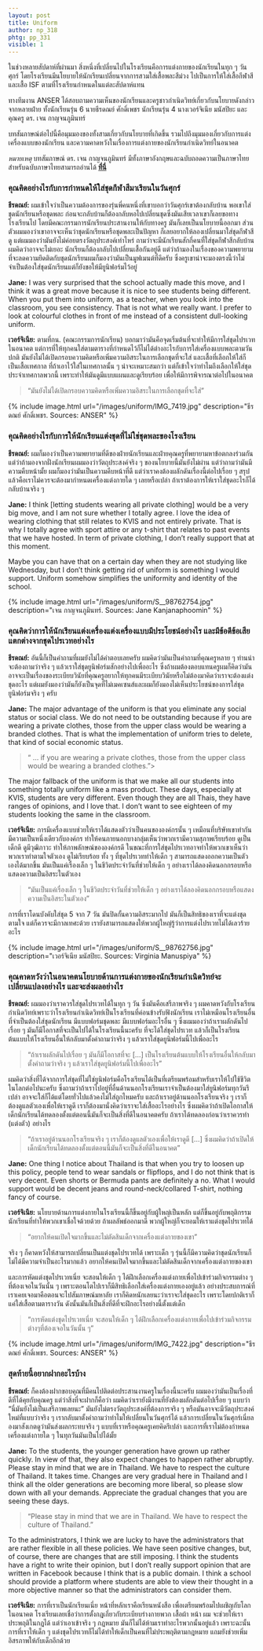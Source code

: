 ```yaml
---
layout: post
title: Uniform
author: np_318
phtg: pp_331
visible: 1
---
```


ในช่วงหลายสัปดาห์ที่ผ่านมา สิ่งหนึ่งที่เปลี่ยนไปในโรงเรียนคือการแต่งกายของนักเรียนในทุก ๆ วันศุกร์ โดยโรงเรียนมีนโยบายให้นักเรียนเปลี่ยนจากการสวมใส่เสื้อพละสีม่วง ไปเป็นการให้ใส่เสื้อกีฬาสีและเสื้อ ISF ตามที่โรงเรียนกำหนดในแต่ละสัปดาห์แทน 

ทางทีมงาน ANSER ได้สอบถามความเห็นของนักเรียนและครูชาวกำเนิดวิทย์เกี่ยวกับนโยบายดังกล่าวจากหลายฝ่าย ทั้งนักเรียนรุ่น 6 นายธีรดณย์ ศักดิ์เพชร นักเรียนรุ่น 4 นางเวอร์จิเนีย มนัสปิยะ และคุณครู ดร. เจน กาญจนภูมินทร์  

บทสัมภาษณ์ต่อไปนี้คือมุมมองของทั้งสามเกี่ยวกับนโยบายที่เกิดขึ้น รวมไปถึงมุมมองเกี่ยวกับการแต่งเครื่องแบบของนักเรียน และความคาดหวังในเรื่องการแต่งกายของนักเรียนกำเนิดวิทย์ในอนาคต 

_หมายเหตุ_ บทสัมภาษณ์ ดร. เจน กาญจนภูมินทร์ มีทั้งภาษาอังกฤษและฉบับถอดความเป็นภาษาไทย สำหรับฉบับภาษาไทยสามารถอ่านได้ <a href="https://otapp48.github.io/uniform/"><b>ที่นี่</b></a> 

### คุณคิดอย่างไรกับการกำหนดให้ใส่ชุดกีฬาสีมาเรียนในวันศุกร์

**ธีรดณย์:** ผมเข้าใจว่าเป็นความต้องการของรุ่นพี่คนหนึ่งที่เขาบอกว่าวันศุกร์เขาต้องกลับบ้าน พอเขาใส่ชุดนักเรียนหรือชุดพละ ก่อนจะกลับบ้านก็ต้องกลับหอไปเปลี่ยนชุดซึ่งมันเสียเวลาเขาก็เลยขอทางโรงเรียนไป โดยมีคณะกรรมการนักเรียนประสานงานให้กับทางครู มันก็เลยเป็นนโยบายนี้ออกมา 
ส่วนตัวผมมองว่าเขาอาจจะเห็นว่าชุดนักเรียนหรือชุดพละเป็นปัญหา ก็เลยอยากให้ลองเปลี่ยนมาใส่ชุดกีฬาสีดู แต่ผมมองว่ามันยังไม่ค่อยตรงวัตถุประสงค์เท่าไหร่ ถามว่าจะมีนักเรียนสักกี่คนที่ใส่ชุดกีฬาสีกลับบ้าน ผมคิดว่าอาจจะไม่เยอะ นักเรียนก็ต้องกลับไปเปลี่ยนเสื้อกันอยู่ดี แต่ว่าถ้ามองในเรื่องของความพยายามที่จะลดความยึดติดกับชุดนักเรียนผมก็มองว่ามันเป็นมูฟเมนต์ที่ดีครับ ซึ่งครูเขาน่าจะมองตรงนี้ว่าไม่จำเป็นต้องใส่ชุดนักเรียนแต่ก็ยังขอให้มียูนิฟอร์มไว้อยู่ 

**Jane:** I was very surprised that the school actually made this move, and I think it was a great move because it is nice to see students being different. When you put them into uniform, as a teacher, when you look into the classroom, you see consistency. That is not what we really want. I prefer to look at colourful clothes in front of me instead of a consistent dull-looking uniform. 

**เวอร์จิเนีย:** ตามที่กน. (คณะกรรมการนักเรียน) บอกมาว่ามันคือจุดเริ่มต้นที่จะทำให้มีการใส่ชุดไปรเวทในอนาคต แต่การที่ให้ทุกคนใส่ตามตารางที่กำหนดไว้ก็ไม่ได้ต่างอะไรกับการใส่เครื่องแบบพละตามวันปกติ มันยังไม่ได้เปิดกรอบความคิดหรือเพิ่มความอิสระในการเลือกชุดที่จะใส่ และเสื้อที่เลือกให้ใส่ก็เป็นเสื้อเทศกาล ที่ถ้าเอาไว้ใส่ในเทศกาลนั้น ๆ น่าจะเหมาะสมกว่า แต่ก็เข้าใจว่าทำไมถึงเลือกให้ใส่ชุดประจำเทศกาลพวกนี้ เพราะทำให้มันดูมีแบบแผนและดูเรียบร้อย เพื่อให้มีการพิจารณาต่อไปในอนาคต

> “มันยังไม่ได้เปิดกรอบความคิดหรือเพิ่มความอิสระในการเลือกชุดที่จะใส่”

{% include image.html url="/images/uniform/IMG_7419.jpg" description="ธีรดณย์ ศักดิ์เพชร. Sources: ANSER" %}

### คุณคิดอย่างไรกับการให้นักเรียนแต่งชุดที่ไม่ใช่ชุดพละของโรงเรียน

**ธีรดณย์:** ผมก็มองว่าเป็นความพยายามที่ดีของฝ่ายนักเรียนและฝ่ายคุณครูที่พยายามหาข้อตกลงร่วมกัน แต่ว่าถ้ามองจากฝั่งนักเรียนผมมองว่าวัตถุประสงค์จริง ๆ ของนโยบายนี้มันยังไม่ผ่าน แต่ว่าถามว่ามันมีความคืบหน้ามั้ย ผมก็มองว่ามันเป็นความคืบหน้าที่ดี แต่ว่าเราคงต้องผลักดันเรื่องนี้ต่อไปเรื่อย ๆ สรุปแล้วคือเราไม่ควรจะต้องมากำหนดเครื่องแต่งกายใด ๆ เลยหรือเปล่า ถ้าเราต้องการให้เราใส่ชุดอะไรก็ได้กลับบ้านจริง ๆ

**Jane:** I think &#91;letting students wearing all private clothing&#93; would be a very big move, and I am not sure whether I totally agree. I love the idea of wearing clothing that still relates to KVIS and not entirely private. That is why I totally agree with sport attire or any t-shirt that relates to past events that we have hosted. In term of private clothing, I don’t really support that at this moment.

Maybe you can have that on a certain day when they are not studying like Wednesday, but I don’t think getting rid of uniform is something I would support. Uniform somehow simplifies the uniformity and identity of the school.

{% include image.html url="/images/uniform/S__98762754.jpg" description="เจน กาญจนภูมินทร์. Sources: Jane Kanjanaphoomin" %}

### คุณคิดว่าการให้นักเรียนแต่งเครื่องแต่งเครื่องแบบมีประโยชน์อย่างไร และมีข้อดีข้อเสียแตกต่างจากชุดไปรเวทอย่างไร

**ธีรดณย์:** อันนี้ก็เป็นคำถามที่ผมยังไม่ได้คำตอบเลยครับ ผมคิดว่ามันเป็นคำถามที่คุณครูหลาย ๆ ท่านน่าจะต้องถามว่าจริง ๆ แล้วเราใส่ชุดยูนิฟอร์มสักอย่างไปเพื่ออะไร ซึ่งถ้าผมต้องตอบแทนครูผมก็คิดว่ามันอาจจะเป็นเรื่องของระเบียบวินัยที่คุณครูอยากให้ทุกคนมีระเบียบวินัยหรือไม่ต้องมาคิดว่าเราจะต้องแต่งชุดอะไร แต่ผมยังมองว่ามันก็ยังเป็นจุดที่ไม่เมคเซนส์และผมก็ยังมองไม่เห็นประโยชน์ของการใส่ชุดยูนิฟอร์มจริง ๆ ครับ 

**Jane:** The major advantage of the uniform is that you eliminate any social status or social class. We do not need to be outstanding because if you are wearing a private clothes, those from the upper class would be wearing a branded clothes. That is what the implementation of uniform tries to delete, that kind of social economic status. 

> “ … if you are wearing a private clothes, those from the upper class would be wearing a branded clothes.”> 

The major fallback of the uniform is that we make all our students into something totally uniform like a mass product. These days, especially at KVIS, students are very different. Even though they are all Thais, they have ranges of opinions, and I love that. I don’t want to see eighteen of my students looking the same in the classroom. 

**เวอร์จิเนีย:** การมีเครื่องแบบช่วยให้เราได้แสดงตัวว่าเป็นคนขององค์กรนั้น ๆ เหมือนที่บริษัทเขาทำกัน มีความเป็นหนึ่งเดียวกับองค์กร ทำให้คนภายนอกบางกลุ่มเห็นว่าพวกเรามีความสุภาพเรียบร้อย ดูเป็นเด็กดี ดูมีวุฒิภาวะ ทำให้ภาพลักษณ์ขององค์กรดี ในขณะที่การใส่ชุดไปรเวทอาจทำให้พวกเขาเห็นว่าพวกเราทำตามใจตัวเอง ดูไม่เรียบร้อย ทั้ง ๆ ที่ชุดไปรเวททำให้เด็ก ๆ สามารถแสดงออกความเป็นตัวเองได้มากขึ้น มันเป็นแค่เรื่องเล็ก ๆ ในชีวิตประจำวันที่ช่วยให้เด็ก ๆ อย่างเราได้ลองคิดนอกกรอบหรือแสดงความเป็นอิสระในตัวเอง

> “มันเป็นแค่เรื่องเล็ก ๆ ในชีวิตประจำวันที่ช่วยให้เด็ก ๆ อย่างเราได้ลองคิดนอกกรอบหรือแสดงความเป็นอิสระในตัวเอง”

การที่เราโดนบังคับใส่ชุด 5 จาก 7 วัน มันปิดกั้นความอิสระมากไป มันก็เป็นสิทธิของเราที่จะแต่งชุดตามใจ แต่ก็ควรจะมีกาลเทศะด้วย เรายังสามารถแสดงให้พวกผู้ใหญ่รู้ว่าการแต่งไปรเวทไม่ได้เลวร้ายอะไร

{% include image.html url="/images/uniform/S__98762756.jpg" description="เวอร์จิเนีย มนัสปิยะ. Sources: Virginia Manuspiya" %}

### คุณคาดหวังว่าในอนาคตนโยบายด้านการแต่งกายของนักเรียนกำเนิดวิทย์จะเปลี่ยนแปลงอย่างไร และจะส่งผลอย่างไร

**ธีรดณย์:** ผมมองว่าเราควรใส่ชุดไปรเวทได้ในทุก ๆ วัน ซึ่งมันคือเสรีภาพจริง ๆ ผมคาดหวังกับโรงเรียนกำเนิดวิทย์เพราะว่าโรงเรียนกำเนิดวิทย์เป็นโรงเรียนที่ค่อนข้างรับฟังนักเรียน เราไม่เหมือนโรงเรียนอื่นที่จำเป็นต้องใส่ชุดนักเรียน มีแบบฟอร์มชุดพละ มีแบบฟอร์มอะไรอื่น ๆ ซึ่งผมมองว่าถ้าเราผลักดันไปเรื่อย ๆ มันก็มีโอกาสที่จะเป็นไปได้ในโรงเรียนนี้นะครับ ที่จะได้ใส่ชุดไปรเวท แล้วก็เป็นโรงเรียนต้นแบบให้โรงเรียนอื่นให้กลับมาตั้งคำถามว่าจริง ๆ แล้วเราใส่ชุดยูนิฟอร์มนี้ไปเพื่ออะไร

> “ถ้าเราผลักดันไปเรื่อย ๆ มันก็มีโอกาสที่จะ […] เป็นโรงเรียนต้นแบบให้โรงเรียนอื่นให้กลับมาตั้งคำถามว่าจริง ๆ แล้วเราใส่ชุดยูนิฟอร์มนี้ไปเพื่ออะไร”

ผมคิดว่าสิ่งที่ได้จากการใส่ชุดที่ไม่ใช่ยูนิฟอร์มคือโรงเรียนได้เป็นที่เตรียมพร้อมสำหรับเราให้ไปใช้ชีวิตในโลกต่อไปนะครับ ซึ่งถามว่าถ้าเราไปอยู่ที่อื่นด้านนอกโรงเรียนเราจำเป็นต้องมาใส่ยูนิฟอร์มทุกวันรึเปล่า อาจจะใส่ก็ได้แต่โดยทั่วไปแล้วคงไม่ใส่ถูกไหมครับ และถ้าเราอยู่ด้านนอกโรงเรียนจริง ๆ เราก็ต้องดูแลตัวเองเพื่อให้เราดูดี เราก็ต้องมานั่งคิดว่าเราจะใส่เสื้ออะไรอย่างไร ซึ่งผมคิดว่าถ้าเปิดโอกาสให้เด็กนักเรียนได้ทดลองตั้งแต่ตอนนี้มันก็จะเป็นสิ่งที่ดีในอนาคตครับ ถ้าเราได้ทดลองก่อนว่าเราควรทำ (แต่งตัว) อย่างไร

> “ถ้าเราอยู่ด้านนอกโรงเรียนจริง ๆ เราก็ต้องดูแลตัวเองเพื่อให้เราดูดี […] ซึ่งผมคิดว่าถ้าเปิดให้เด็กนักเรียนได้ทดลองตั้งแต่ตอนนี้มันก็จะเป็นสิ่งที่ดีในอนาคต”

**Jane:** One thing I notice about Thailand is that when you try to loosen up this policy, people tend to wear sandals or flipflops, and I do not think that is very decent. Even shorts or Bermuda pants are definitely a no. What I would support would be decent jeans and round-neck/collared T-shirt, nothing fancy of course.

**เวอร์จิเนีย:** นโยบายด้านการแต่งกายในโรงเรียนนี้ก็ขึ้นอยู่กับผู้ใหญ่เป็นหลัก แต่ก็ขึ้นอยู่กับพฤติกรรมนักเรียนที่ทำให้พวกเขาเชื่อใจด้วยด้วย ถ้าผลลัพธ์ออกมาดี พวกผู้ใหญ่ก็จะยอมให้เราแต่งชุดไปรเวทได้ 

> “อยากให้คนเปิดใจมากขึ้นและไม่ตัดสินเด็กจากเครื่องแต่งกายของเขา”

จริง ๆ ก็คาดหวังให้สามารถเปลี่ยนเป็นแต่งชุดไปรเวทได้ เพราะเด็ก ๆ รุ่นนี้ก็มีความคิดว่าชุดนักเรียนก็ไม่ได้มีความจำเป็นอะไรมากแล้ว อยากให้คนเปิดใจมากขึ้นและไม่ตัดสินเด็กจากเครื่องแต่งกายของเขา 

และการหัดแต่งชุดไปรเวทเนี่ย จะสอนให้เด็ก ๆ ได้ฝึกเลือกเครื่องแต่งกายเพื่อไปเข้าร่วมกิจกรรมต่าง ๆ ที่ต้องเจอในวันนั้น ๆ เพราะตอนโตไปเราก็มีสิทธิเลือกใส่เครื่องแต่งกายเองอยู่แล้ว อย่างประสบการณ์ที่เราเคยเจอมาคือตอนจะไปสัมภาษณ์มหาลัย เราก็คิดหนักเลยนะว่าเราจะใส่ชุดอะไร
เพราะโดยปกติเราก็แค่ใส่เสื้อตามตารางวัน ดังนั้นมันก็เป็นสิ่งที่ดีที่จะฝึกอะไรอย่างนี้ตั้งแต่เด็ก

> “การหัดแต่งชุดไปรเวทเนี่ย จะสอนให้เด็ก ๆ ได้ฝึกเลือกเครื่องแต่งกายเพื่อไปเข้าร่วมกิจกรรมต่างๆที่ต้องเจอในวันนั้น ๆ”

{% include image.html url="/images/uniform/IMG_7422.jpg" description="ธีรดณย์ ศักดิ์เพชร. Sources: ANSER" %}

### สุดท้ายนี้อยากฝากอะไรบ้าง

**ธีรดณย์:** ก็คงต้องฝากขอบคุณที่มีคนไปติดต่อประสานงานครูในเรื่องนี้นะครับ ผมมองว่ามันเป็นเรื่องที่ดีที่ได้คุยกับคุณครู แต่ว่าสิ่งที่จะฝากก็คือว่า ผมคิดว่าเรายังมีงานที่ยังต้องผลักดันต่อไปเรื่อย ๆ แบบว่า “นี่มันยังไม่เป็นเสรีภาพเลยนะ” มันยังไม่ตรงวัตถุประสงค์ที่ต้องการจริง ๆ หรือมันอาจจะมีวัตถุประสงค์ใหม่ที่แบบว่าจริง ๆ เรากลับมาตั้งคำถามว่าทำไมให้เปลี่ยนในวันศุกร์ได้ แล้วการเปลี่ยนในวันศุกร์เนี่ยลองมาสังเกตดูว่ามันส่งผลกระทบจริง ๆ แบบที่เราหรือคุณครูเคยคิดรึเปล่า และการที่เราไม่ต้องกำหนดเครื่องแต่งกายใด ๆ ในทุกวันมันเป็นไปได้มั้ย

**Jane:** To the students, the younger generation have grown up rather quickly. In view of that, they also expect changes to happen rather abruptly. Please stay in mind that we are in Thailand. We have to respect the culture of Thailand. It takes time. Changes are very gradual here in Thailand and I think all the older generations are becoming more liberal, so please slow down with all your demands. Appreciate the gradual changes that you are seeing these days. 

> “Please stay in mind that we are in Thailand. We have to respect the culture of Thailand.”

To the administrators, I think we are lucky to have the administrators that are rather flexible in all these policies. We have seen positive changes, but, of course, there are changes that are still imposing. I think the students have a right to write their opinion, but I don’t really support opinion that are written in Facebook because I think that is a public domain. I think a school should provide a platform where students are able to view their thought in a more objective manner so that the administrators can consider them. 

**เวอร์จิเนีย:** การที่เราเป็นนักเรียนเนี่ย หน้าที่หลักเราคือเรียนหนังสือ เพื่อเตรียมพร้อมไปเผชิญกับโลกในอนาคต โรงเรียนเลยเชื่อว่าการตั้งกฎเกี่ยวกับระเบียบร่างกายพวก เสื้อผ้า หน้า ผม จะช่วยให้เราประพฤติในกฎได้ แต่ว่าเอาเข้าจริง ๆ กฎหมาย มันก็ไม่ได้ห้ามเราทำอะไรพวกนั้นอยู่แล้ว เพราะฉะนั้นการที่เราให้เด็ก ๆ แต่งชุดไปรเวทก็ไม่ได้ทำให้เด็กเป็นคนที่ไม่ประพฤติตามกฎหมาย แถมยังช่วยเพิ่มอิสรภาพให้กับเด็กอีกด้วย 



